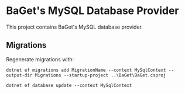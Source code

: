 # BaGet's MySQL Database Provider

This project contains BaGet's MySQL database provider.

## Migrations

Regenerate migrations with:

```
dotnet ef migrations add MigrationName --context MySqlContext --output-dir Migrations --startup-project ..\BaGet\BaGet.csproj

dotnet ef database update --context MySqlContext
```
